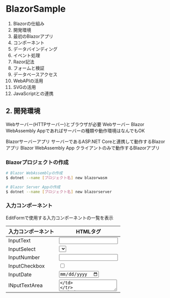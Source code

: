 # BlazorSample

1. Blazorの仕組み
2. 開発環境
3. 最初のBlazorアプリ
4. コンポーネント
5. データバインディング
6. イベント処理
7. Razor記法
8. フォームと検証
9. データベースアクセス
10. WebAPIの活用
11. SVGの活用
12. JavaScriptとの連携


## 2. 開発環境
Webサーバー(HTTPサーバー)とブラウザが必要
Webサーバー Blazor WebAssembly Appであればサーバーの種類や動作環境はなんでもOK

Blazorサーバーアプリ サーバーであるASP.NET Coreと連携して動作するBlazorアプリ
Blazor WebAssembly App クライアントのみで動作するBlazorアプリ

### Blazorプロジェクトの作成

```bash
# Blazor WebAssemblyの作成
$ dotnet --name [プロジェクト名] new blazorwasm

# Blazor Server Appの作成
$ dotnet --name [プロジェクト名] new blazorserver
```

### 入力コンポーネント

EditFormで使用する入力コンポーネントの一覧を表示

|入力コンポーネント|HTMLタグ|
|---|---|
|InputText|<input type="text">|
|InputSelect|<select>|
|InputNumber|<input type="number">|
|InputCheckbox|<input type="checkbox">|
|InputDate|<input type="date">|
|INputTextArea|<textarea>|
